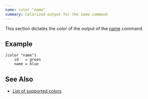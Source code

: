 ```yaml
---
name: color "name"
summary: Colorized output for the name command
---
```


This section dictates the color of the output of the
[name](/commands/name) command.

## Example

    [color "name"]
        id   = green
        name = blue

## See Also

* [List of supported colors](/documentation/configuration/color#list_of_supported_colors)


